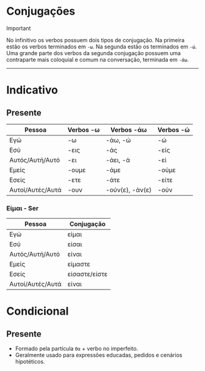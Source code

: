 # Conjugações

> [!IMPORTANT]
> No infinitivo os verbos possuem dois tipos de conjugação. Na primeira estão os verbos terminados em `-ω`. Na segunda estão os terminados em `-ώ`. Uma grande parte dos verbos da segunda conjugação possuem uma contraparte mais coloquial e comum na conversação, terminada em `-άω`.

---

# Indicativo

## Presente

| Pessoa           | Verbos -ω | Verbos -άω      | Verbos -ώ |
| ---------------- | --------- | --------------- | --------- |
| Εγώ              | -ω        | -άω, -ώ         | -ώ        |
| Εσύ              | -εις      | -άς             | -είς      |
| Αυτός/Αυτή/Αυτό  | -ει       | -άει, -ά        | -εί       |
| Εμείς            | -ουμε     | -άμε            | -ούμε     |
| Εσείς            | -ετε      | -άτε            | -είτε     |
| Αυτοί/Αυτές/Αυτά | -ουν      | -ούν(ε), -άν(ε) | -ούν      |

### Είμαι - Ser

| Pessoa           | Conjugação    |
| ---------------- | ------------- |
| Εγώ              | είμαι         |
| Εσύ              | είσαι         |
| Αυτός/Αυτή/Αυτό  | είναι         |
| Εμείς            | είμαστε       |
| Εσείς            | είσαστε/είστε |
| Αυτοί/Αυτές/Αυτά | είναι         |

# Condicional

## Presente

-   Formado pela partícula `Θα` + verbo no imperfeito.
-   Geralmente usado para expressões educadas, pedidos e cenários hipotéticos.
